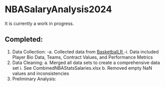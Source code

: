 # NBASalaryAnalysis2024

It is currently a work in progress.

**Completed:**
  -
  1. Data Collection:
    -a. Collected data from [BasketbalLR  ](https://www.basketball-reference.com/)
      -i. Data included Player Bio Data, Teams, Contract Values, and Performance Metrics
  2. Data Cleaning:
    a. Merged all data sets to create a comprehensive data set
      i. See CombinedNBAStatsSalaries.xlsx
    b. Removed empty NaN values and inconsistencies
  3. Preliminary Analysis:
